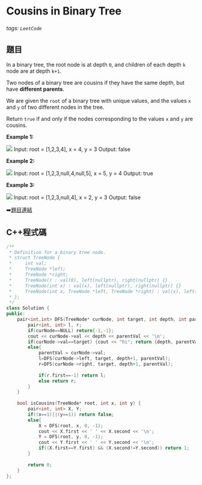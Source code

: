 # Cousins in Binary Tree

###### tags: `LeetCode`

## 題目
In a binary tree, the root node is at depth `0`, and children of each depth `k` node are at depth `k+1`.

Two nodes of a binary tree are cousins if they have the same depth, but have **different parents**.

We are given the `root` of a binary tree with unique values, and the values `x` and `y` of two different nodes in the tree.

Return `true` if and only if the nodes corresponding to the values `x` and `y` are cousins.

**Example 1:**

![](https://assets.leetcode.com/uploads/2019/02/12/q1248-01.png)
    Input: root = [1,2,3,4], x = 4, y = 3
    Output: false

**Example 2:**

![](https://assets.leetcode.com/uploads/2019/02/12/q1248-02.png)
    Input: root = [1,2,3,null,4,null,5], x = 5, y = 4
    Output: true
    
**Example 3:**

![](https://assets.leetcode.com/uploads/2019/02/13/q1248-03.png)
    Input: root = [1,2,3,null,4], x = 2, y = 3
    Output: false

:arrow_right:[題目連結](https://leetcode.com/explore/challenge/card/may-leetcoding-challenge/534/week-1-may-1st-may-7th/3322/)


## C++程式碼
```C++
/**
 * Definition for a binary tree node.
 * struct TreeNode {
 *     int val;
 *     TreeNode *left;
 *     TreeNode *right;
 *     TreeNode() : val(0), left(nullptr), right(nullptr) {}
 *     TreeNode(int x) : val(x), left(nullptr), right(nullptr) {}
 *     TreeNode(int x, TreeNode *left, TreeNode *right) : val(x), left(left), right(right) {}
 * };
 */
class Solution {
public:
    pair<int,int> DFS(TreeNode* curNode, int target, int depth, int parentVal){
        pair<int, int> l, r;
        if(curNode==NULL) return{-1,-1};
        cout << curNode->val << depth << parentVal << '\n';
        if(curNode->val==target) {cout << "hi"; return {depth, parentVal};}
        else{
            parentVal = curNode->val;
            l=DFS(curNode->left, target, depth+1, parentVal);
            r=DFS(curNode->right, target, depth+1, parentVal);
            
            if(r.first==-1) return l;
            else return r;
        }
    }
    
    bool isCousins(TreeNode* root, int x, int y) {
        pair<int, int> X, Y;
        if((x==1)||(y==1)) return false;
        else{
            X = DFS(root, x, 0, -1);
            cout << X.first << ' ' << X.second << '\n';
            Y = DFS(root, y, 0, -1);
            cout << Y.first << ' ' << Y.second << '\n';
            if((X.first==Y.first) && (X.second!=Y.second)) return 1;
        }
        
        return 0;
    }
};
